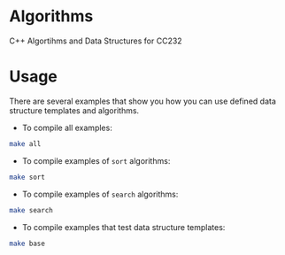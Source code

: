 # Algorithms
C++ Algortihms and Data Structures for CC232


# Usage
There are several examples that show you how you can use defined data structure templates and algorithms.

* To compile all examples:
```bash
make all
```

* To compile examples of `sort` algorithms:
```bash
make sort
```

* To compile examples of `search` algorithms:
```bash
make search
```

* To compile examples that test data structure templates:
```bash
make base
```
